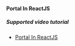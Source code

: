 #### Portal In ReactJS

##### Supported video tutorial
 - [Portal In ReactJS](https://www.youtube.com/watch?v=HpHLa-5Wdys&index=31&list=PLC3y8-rFHvwgg3vaYJgHGnModB54rxOk3)